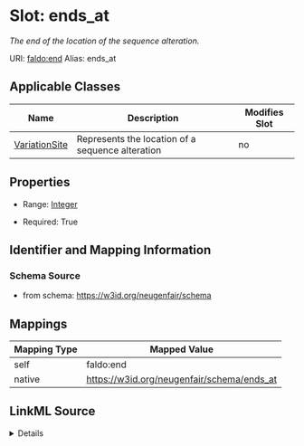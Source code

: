 

# Slot: ends_at 


_The end of the location of the sequence alteration._





URI: [faldo:end](http://biohackathon.org/resource/faldo#end)
Alias: ends_at

<!-- no inheritance hierarchy -->





## Applicable Classes

| Name | Description | Modifies Slot |
| --- | --- | --- |
| [VariationSite](VariationSite.md) | Represents the location of a sequence alteration |  no  |






## Properties

* Range: [Integer](Integer.md)

* Required: True




## Identifier and Mapping Information






### Schema Source


* from schema: https://w3id.org/neugenfair/schema




## Mappings

| Mapping Type | Mapped Value |
| ---  | ---  |
| self | faldo:end |
| native | https://w3id.org/neugenfair/schema/ends_at |




## LinkML Source

<details>
```yaml
name: ends_at
description: The end of the location of the sequence alteration.
from_schema: https://w3id.org/neugenfair/schema
rank: 1000
slot_uri: faldo:end
alias: ends_at
owner: VariationSite
domain_of:
- VariationSite
range: integer
required: true

```
</details>
